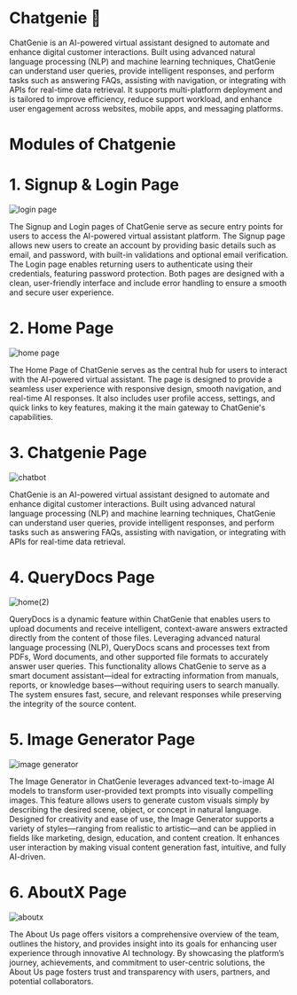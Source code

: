 # Chatgenie 🤖
ChatGenie is an AI-powered virtual assistant designed to automate and enhance digital customer interactions. Built using advanced natural language processing (NLP) and machine learning techniques, ChatGenie can understand user queries, provide intelligent responses, and perform tasks such as answering FAQs, assisting with navigation, or integrating with APIs for real-time data retrieval. It supports multi-platform deployment and is tailored to improve efficiency, reduce support workload, and enhance user engagement across websites, mobile apps, and messaging platforms.

# Modules of Chatgenie
# 1. Signup & Login Page
![login page](https://github.com/user-attachments/assets/340cf12f-c1f9-4aae-840a-fdd30af1711b)

The Signup and Login pages of ChatGenie serve as secure entry points for users to access the AI-powered virtual assistant platform. The Signup page allows new users to create an account by providing basic details such as email, and password, with built-in validations and optional email verification. The Login page enables returning users to authenticate using their credentials, featuring password protection. Both pages are designed with a clean, user-friendly interface and include error handling to ensure a smooth and secure user experience.

# 2. Home Page
![home page](https://github.com/user-attachments/assets/838ee7a9-ed83-43ce-8090-7b3c11dac385)

The Home Page of ChatGenie serves as the central hub for users to interact with the AI-powered virtual assistant. The page is designed to provide a seamless user experience with responsive design, smooth navigation, and real-time AI responses. It also includes user profile access, settings, and quick links to key features, making it the main gateway to ChatGenie's capabilities.

# 3. Chatgenie Page
![chatbot](https://github.com/user-attachments/assets/3c432de9-9a2e-45a1-ba95-fd92f33969be)

ChatGenie is an AI-powered virtual assistant designed to automate and enhance digital customer interactions. Built using advanced natural language processing (NLP) and machine learning techniques, ChatGenie can understand user queries, provide intelligent responses, and perform tasks such as answering FAQs, assisting with navigation, or integrating with APIs for real-time data retrieval.

# 4. QueryDocs Page
![home(2)](https://github.com/user-attachments/assets/24d07934-a179-4ec2-be48-841b582be085)

QueryDocs is a dynamic feature within ChatGenie that enables users to upload documents and receive intelligent, context-aware answers extracted directly from the content of those files. Leveraging advanced natural language processing (NLP), QueryDocs scans and processes text from PDFs, Word documents, and other supported file formats to accurately answer user queries. This functionality allows ChatGenie to serve as a smart document assistant—ideal for extracting information from manuals, reports, or knowledge bases—without requiring users to search manually. The system ensures fast, secure, and relevant responses while preserving the integrity of the source content.

# 5. Image Generator Page
![image generator](https://github.com/user-attachments/assets/2f9aac03-c2ad-4513-a9c6-f2137db2abbd)

The Image Generator in ChatGenie leverages advanced text-to-image AI models to transform user-provided text prompts into visually compelling images. This feature allows users to generate custom visuals simply by describing the desired scene, object, or concept in natural language. Designed for creativity and ease of use, the Image Generator supports a variety of styles—ranging from realistic to artistic—and can be applied in fields like marketing, design, education, and content creation. It enhances user interaction by making visual content generation fast, intuitive, and fully AI-driven.

# 6. AboutX Page
![aboutx](https://github.com/user-attachments/assets/e8a5e448-ae81-4aad-bc8f-a05147b6908a)

The About Us page offers visitors a comprehensive overview of the team, outlines the history, and provides insight into its goals for enhancing user experience through innovative AI technology. By showcasing the platform’s journey, achievements, and commitment to user-centric solutions, the About Us page fosters trust and transparency with users, partners, and potential collaborators.
